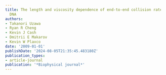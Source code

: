 ```yaml
---
title: The length and viscosity dependence of end-to-end collision rates in single-stranded
  DNA
authors:
- Takanori Uzawa
- Ryan R Cheng
- Kevin J Cash
- Dmitrii E Makarov
- Kevin W Plaxco
date: '2009-01-01'
publishDate: '2024-08-05T21:35:45.483180Z'
publication_types:
- article-journal
publication: '*Biophysical journal*'
---
```

